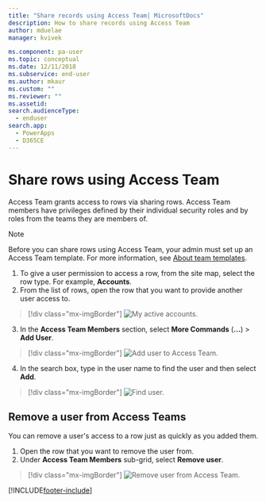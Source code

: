 ```yaml
---
title: "Share records using Access Team| MicrosoftDocs"
description: How to share records using Access Team
author: mduelae
manager: kvivek

ms.component: pa-user
ms.topic: conceptual
ms.date: 12/11/2018
ms.subservice: end-user
ms.author: mkaur
ms.custom: ""
ms.reviewer: ""
ms.assetid: 
search.audienceType: 
  - enduser
search.app: 
  - PowerApps
  - D365CE
---
```

# Share rows using Access Team

Access Team grants access to rows via sharing rows. Access Team members have privileges defined by their individual security roles and by roles from the teams they are members of. 

> [!NOTE]
> Before you can share rows using Access Team, your admin must set up an Access Team template. For more information, see [About team templates](/previous-versions/dynamicscrm-2016/admins-customizers-dynamics-365/mt812239(v%3dcrm.8)). 

1. To give a user permission to access a row, from the site map, select the row type. For example, **Accounts**.
2. From the list of rows, open the row that you want to provide another user access to.

  > [!div class="mx-imgBorder"]
  > ![My active accounts.](media/AccessTeam1.png "My active accounts")

3. In the **Access Team Members** section, select **More Commands** (**…**) > **Add User**.

  > [!div class="mx-imgBorder"]
  > ![Add user to Access Team.](media/AccessTeam2.png "Add user to Access Team")

 4. In the search box, type in the user name to find the user and then select **Add**.
  
  > [!div class="mx-imgBorder"]
  > ![Find user.](media/AccessTeam3.png "Find user")  
  
 
## Remove a user from Access Teams

 You can remove a user's access to a row just as quickly as you added them.
 
1.	Open the row that you want to remove the user from.
2.	Under **Access Team Members** sub-grid, select **Remove user**.

  > [!div class="mx-imgBorder"]
  > ![Remove user from Access Team.](media/AccessTeam4.png "Remove user from Access Team")  
  
  


[!INCLUDE[footer-include](../includes/footer-banner.md)]
